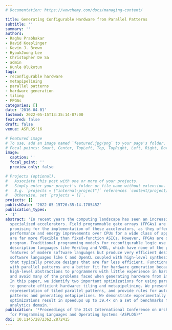 ```yaml
---
# Documentation: https://wowchemy.com/docs/managing-content/

title: Generating Configurable Hardware from Parallel Patterns
subtitle: ''
summary: ''
authors:
- Raghu Prabhakar
- David Koeplinger
- Kevin J. Brown
- HyoukJoong Lee
- Christopher De Sa
- admin
- Kunle Olukotun
tags:
- reconfigurable hardware
- metapipelining
- parallel patterns
- hardware generation
- tiling
- FPGAs
categories: []
date: '2016-04-01'
lastmod: 2022-05-15T13:35:14-07:00
featured: false
draft: false
venue: ASPLOS'16

# Featured image
# To use, add an image named `featured.jpg/png` to your page's folder.
# Focal points: Smart, Center, TopLeft, Top, TopRight, Left, Right, BottomLeft, Bottom, BottomRight.
image:
  caption: ''
  focal_point: ''
  preview_only: false

# Projects (optional).
#   Associate this post with one or more of your projects.
#   Simply enter your project's folder or file name without extension.
#   E.g. `projects = ["internal-project"]` references `content/project/deep-learning/index.md`.
#   Otherwise, set `projects = []`.
projects: []
publishDate: '2022-05-15T20:35:14.178545Z'
publication_types:
- '1'
abstract: 'In recent years the computing landscape has seen an increasing shift towards
  specialized accelerators. Field programmable gate arrays (FPGAs) are particularly
  promising for the implementation of these accelerators, as they offer significant
  performance and energy improvements over CPUs for a wide class of applications and
  are far more flexible than fixed-function ASICs. However, FPGAs are difficult to
  program. Traditional programming models for reconfigurable logic use low-level hardware
  description languages like Verilog and VHDL, which have none of the productivity
  features of modern software languages but produce very efficient designs, and low-level
  software languages like C and OpenCL coupled with high-level synthesis (HLS) tools
  that typically produce designs that are far less efficient. Functional languages
  with parallel patterns are a better fit for hardware generation because they provide
  high-level abstractions to programmers with little experience in hardware design
  and avoid many of the problems faced when generating hardware from imperative languages.
  In this paper, we identify two important optimizations for using parallel patterns
  to generate efficient hardware: tiling and metapipelining. We present a general
  representation of tiled parallel patterns, and provide rules for automatically tiling
  patterns and generating metapipelines. We demonstrate experimentally that these
  optimizations result in speedups up to 39.4× on a set of benchmarks from the data
  analytics domain.'
publication: '*Proceedings of the 21st International Conference on Architectural Support
  for Programming Languages and Operating Systems (ASPLOS)*'
doi: 10.1145/2872362.2872415
---
```


